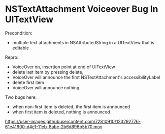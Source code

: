 # NSTextAttachment Voiceover Bug In UITextView

Precondition:
- multiple text attachments in NSAttributedString in a UITextView that is editable

Repro:
- VoiceOver on, insertion point at end of UITextView
- delete last item by pressing delete, 
- VoiceOver will announce the first NSTextAttachment's accessibilityLabel
- delete first item
- VoiceOver will announce nothing.

Two bugs here:
- when non-first item is deleted, the first item is announced
- when first item is deleted, nothing is announced

https://user-images.githubusercontent.com/72810910/123292776-61e41600-d4e1-11eb-8abe-2b6d896b5b70.mov



